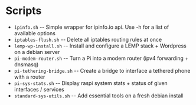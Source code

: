 # Scripts

* `ipinfo.sh` -- Simple wrapper for ipinfo.io api. Use -h for a list of available options
* `iptables-flush.sh` -- Delete all iptables routing rules at once
* `lemp-wp-install.sh` -- Install and configure a LEMP stack + Wordpress on a debian server
* `pi-modem-router.sh` -- Turn a Pi into a modem router (ipv4 forwarding + dnsmasq)
* `pi-tethering-bridge.sh` -- Create a bridge to interface a tethered phone with a router
* `pi-sys-stats.sh` -- Display raspi system stats + status of given interfaces / services
* `standard-sys-utils.sh` -- Add essential tools on a fresh debian install
